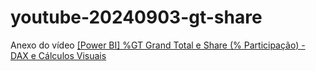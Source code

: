 # youtube-20240903-gt-share
 Anexo do vídeo [[Power BI] %GT Grand Total e Share (% Participação) - DAX e Cálculos Visuais](https://youtu.be/g8bWb6ekhao)
